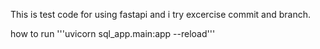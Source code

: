 This is test code for using fastapi and i try excercise commit and branch.

how to run
'''uvicorn sql_app.main:app --reload'''
